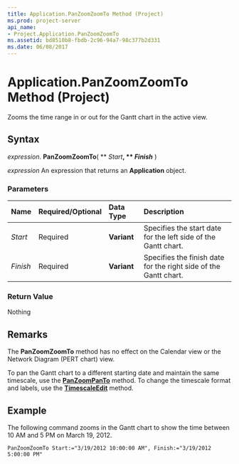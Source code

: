 ```yaml
---
title: Application.PanZoomZoomTo Method (Project)
ms.prod: project-server
api_name:
- Project.Application.PanZoomZoomTo
ms.assetid: bd8510b8-fbdb-2c96-94a7-98c377b2d331
ms.date: 06/08/2017
---
```



# Application.PanZoomZoomTo Method (Project)

Zooms the time range in or out for the Gantt chart in the active view.


## Syntax

 _expression_. **PanZoomZoomTo**( ** _Start_**, ** _Finish_** )

 _expression_ An expression that returns an **Application** object.


### Parameters



|**Name**|**Required/Optional**|**Data Type**|**Description**|
|:-----|:-----|:-----|:-----|
| _Start_|Required|**Variant**|Specifies the start date for the left side of the Gantt chart.|
| _Finish_|Required|**Variant**|Specifies the finish date for the right side of the Gantt chart.|

### Return Value

Nothing


## Remarks

The **PanZoomZoomTo** method has no effect on the Calendar view or the Network Diagram (PERT chart) view.

To pan the Gantt chart to a different starting date and maintain the same timescale, use the **[PanZoomPanTo](application-panzoompanto-method-project.md)** method. To change the timescale format and labels, use the **[TimescaleEdit](application-timescaleedit-method-project.md)** method.


## Example

The following command zooms in the Gantt chart to show the time between 10 AM and 5 PM on March 19, 2012.


```
PanZoomZoomTo Start:="3/19/2012 10:00:00 AM", Finish:="3/19/2012 5:00:00 PM"
```


